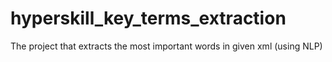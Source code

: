 # hyperskill_key_terms_extraction
The project that extracts the most important words in given xml (using NLP)
